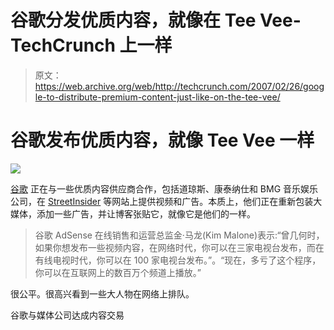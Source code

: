 # 谷歌分发优质内容，就像在 Tee Vee-TechCrunch 上一样

> 原文：<https://web.archive.org/web/http://techcrunch.com/2007/02/26/google-to-distribute-premium-content-just-like-on-the-tee-vee/>

# 谷歌发布优质内容，就像 Tee Vee 一样

![](img/2854746e2849cf1f82056b550efe5769.png)

[谷歌](https://web.archive.org/web/20201126005345/https://crunchbase.com/organization/google) 正在与一些优质内容供应商合作，包括道琼斯、康泰纳仕和 BMG 音乐娱乐公司，在 [StreetInsider](https://web.archive.org/web/20201126005345/http://streetinsider.com/) 等网站上提供视频和广告。本质上，他们正在重新包装大媒体，添加一些广告，并让博客张贴它，就像它是他们的一样。

> 谷歌 AdSense 在线销售和运营总监金·马龙(Kim Malone)表示:“曾几何时，如果你想发布一些视频内容，在网络时代，你可以在三家电视台发布，而在有线电视时代，你可以在 100 家电视台发布。”。“现在，多亏了这个程序，你可以在互联网上的数百万个频道上播放。”

很公平。很高兴看到一些大人物在网络上排队。

谷歌与媒体公司达成内容交易